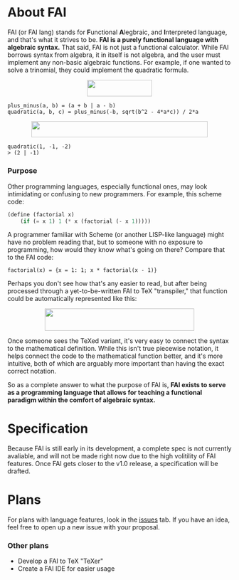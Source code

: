 # About FAI
FAI (or FAI lang) stands for **F**unctional **A**legbraic, and **I**nterpreted language, and that's what it strives to be. **FAI is a purely functional language with algebraic syntax.** That said, FAI is not just a functional calculator. While FAI borrows syntax from algebra, it in itself is not algebra, and the user must implement any non-basic algebraic functions. For example, if one wanted to solve a trinomial, they could implement the quadratic formula.

<p align="center"><img src="https://rawgit.com/TheUnlocked/FAI-Language/master/svgs//aaf78c77fd22cac9c585c960351835ef.svg?invert_in_darkmode" align=middle width=145.45792469999998pt height=36.7526973pt/></p>

```fai
plus_minus(a, b) = (a + b | a - b)
quadratic(a, b, c) = plus_minus(-b, sqrt(b^2 - 4*a*c)) / 2*a
```

<p align="center"><img src="https://rawgit.com/TheUnlocked/FAI-Language/master/svgs//969a4afec608b081de4df21cda2729d0.svg?invert_in_darkmode" align=middle width=395.32508564999995pt height=36.7526973pt/></p>

```fai
quadratic(1, -1, -2)
> (2 | -1)
```

### Purpose
Other programming languages, especially functional ones, may look intimidating or confusing to new programmers. For example, this scheme code:

```scheme
(define (factorial x)
	(if (= x 1) 1 (* x (factorial (- x 1)))))
```

A programmer familiar with Scheme (or another LISP-like language) might have no problem reading that, but to someone with no exposure to programming, how would they know what's going on there? Compare that to the FAI code:

```fai
factorial(x) = {x = 1: 1; x * factorial(x - 1)}
```

Perhaps you don't see how that's any easier to read, but after being processed through a yet-to-be-written FAI to TeX "transpiler," that function could be automatically represented like this:

<p align="center"><img src="https://rawgit.com/TheUnlocked/FAI-Language/master/svgs//06c8ecf6c4b5051a5a15600f042a1487.svg?invert_in_darkmode" align=middle width=335.7193587pt height=49.315569599999996pt/></p>

Once someone sees the TeXed variant, it's very easy to connect the syntax to the mathematical definition. While this isn't true piecewise notation, it helps connect the code to the mathematical function better, and it's more intuitive, both of which are arguably more important than having the exact correct notation.

So as a complete answer to what the purpose of FAI is, **FAI exists to serve as a programming language that allows for teaching a functional paradigm within the comfort of algebraic syntax.**

# Specification
Because FAI is still early in its development, a complete spec is not currently avaliable, and will not be made right now due to the high volitility of FAI features. Once FAI gets closer to the v1.0 release, a specification will be drafted.

# Plans
For plans with language features, look in the [issues](https://github.com/TheUnlocked/FAI-Language/issues) tab. If you have an idea, feel free to open up a new issue with your proposal.
### Other plans
* Develop a FAI to TeX "TeXer"
* Create a FAI IDE for easier usage